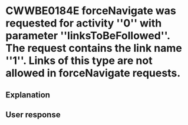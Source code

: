 # CWWBE0184E forceNavigate was requested for activity ''0'' with parameter ''linksToBeFollowed''. The request contains the link name ''1''. Links of this type are not allowed in forceNavigate requests.

## Explanation

## User response